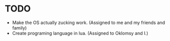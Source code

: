# TODO
* Make the OS actually zucking work. (Assigned to me and my friends and family)
* Create programing language in lua. (Assigned to Oklomsy and I.)
